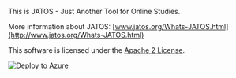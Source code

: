 This is JATOS - Just Another Tool for Online Studies.

More information about JATOS: [www.jatos.org/Whats-JATOS.html](http://www.jatos.org/Whats-JATOS.html)

This software is licensed under the [Apache 2 License](http://www.apache.org/licenses/LICENSE-2.0.html).

[![Deploy to Azure](https://azuredeploy.net/deploybutton.svg)](https://deploy.azure.com/?repository=https://github.com/JATOS/JATOS)


